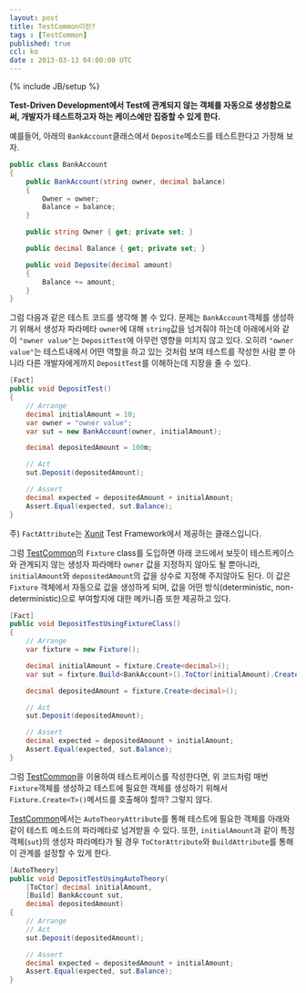 ```yaml
---
layout: post
title: TestCommon이란?
tags : [TestCommon]
published: true
ccl: ko
date : 2013-03-13 04:00:00 UTC
---
```

{% include JB/setup %}

**Test-Driven Development에서 Test에 관계되지 않는 객체를 자동으로 생성함으로써,
개발자가 테스트하고자 하는 케이스에만 집중할 수 있게 한다.**

예를들어, 아래의 `BankAccount`클래스에서 `Deposite`메소드를 테스트한다고 가정해 보자.

```c#
public class BankAccount
{
    public BankAccount(string owner, decimal balance)
    {
        Owner = owner;
        Balance = balance;
    }

    public string Owner { get; private set; }

    public decimal Balance { get; private set; }

    public void Deposite(decimal amount)
    {
        Balance += amount;
    }
}
```

그럼 다음과 같은 테스트 코드를 생각해 볼 수 있다.
문제는 `BankAccount`객체를 생성하기 위해서 생성자 파라메타 `owner`에 대해 `string`값을 넘겨줘야 하는데
아래에서와 같이 `"owner value"`는 `DepositTest`에 아무런 영향을 미치지 않고 있다.
오히려 `"owner value"`는 테스트내에서 어떤 역할을 하고 있는 것처럼 보여
테스트를 작성한 사람 뿐 아니라 다른 개발자에게까지 `DepositTest`를 이해하는데 지장을 줄 수 있다.

```c#
[Fact]
public void DepositTest()
{
    // Arrange
    decimal initialAmount = 10;
    var owner = "owner value";
    var sut = new BankAccount(owner, initialAmount);

    decimal depositedAmount = 100m;

    // Act
    sut.Deposit(depositedAmount);

    // Assert
    decimal expected = depositedAmount + initialAmount;
    Assert.Equal(expected, sut.Balance);
}
```
주) `FactAttribute`는 [Xunit] Test Framework에서 제공하는 클래스입니다.

<!-- break -->

그럼 [TestCommon]의 `Fixture` class를 도입하면 아래 코드에서 보듯이 테스트케이스와
관계되지 않는 생성자 파라메타 `owner` 값을 지정하지 않아도 될 뿐아니라,
`initialAmount`와 `depositedAmount`의 값을 상수로 지정해 주지않아도 된다.
이 값은 `Fixture` 객체에서 자동으로 값을 생성하게 되며,
값을 어떤 방식(deterministic, non-deterministic)으로 부여할지에 대한 메카니즘 또한 제공하고 있다.

```c#
[Fact]
public void DepositTestUsingFixtureClass()
{
    // Arrange
    var fixture = new Fixture();

    decimal initialAmount = fixture.Create<decimal>();
    var sut = fixture.Build<BankAccount>().ToCtor(initialAmount).Create();

    decimal depositedAmount = fixture.Create<decimal>();

    // Act
    sut.Deposit(depositedAmount);

    // Assert
    decimal expected = depositedAmount + initialAmount;
    Assert.Equal(expected, sut.Balance);
}
```

그럼 [TestCommon]을 이용하여 테스트케이스를 작성한다면,
위 코드처럼 매번 `Fixture`객체를 생성하고 테스트에 필요한 객체를 생성하기 위해서 `Fixture.Create<T>()`메서드를 호출해야 할까?
그렇지 않다.

[TestCommon]에서는 `AutoTheoryAttribute`를 통해 테스트에 필요한 객체를 아래와 같이 테스트 메소드의 파라메타로 넘겨받을 수 있다.
또한, `initialAmount`과 같이 특정객체(`sut`)의 생성자 파라메타가 될 경우 `ToCtorAttribute`와 `BuildAttribute`를 통해 이 관계를 설정할 수 있게 한다.

```c#
[AutoTheory]
public void DepositTestUsingAutoTheory(
    [ToCtor] decimal initialAmount,
    [Build] BankAccount sut,
    decimal depositedAmount)
{
    // Arrange
    // Act
    sut.Deposit(depositedAmount);

    // Assert
    decimal expected = depositedAmount + initialAmount;
    Assert.Equal(expected, sut.Balance);
}
```


[Xunit]: <http://xunit.codeplex.com/>
[TestCommon]: <https://github.com/jwChung/TestCommon>
